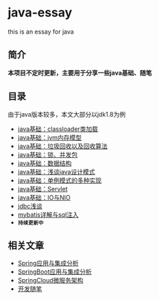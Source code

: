 # java-essay
this is an essay for java

## 简介
 **本项目不定时更新，主要用于分享一些java基础、随笔**

## 目录

由于java版本较多，本文大部分以jdk1.8为例

- [java基础：classloader类加载]()
- [java基础：jvm内存模型]()
- [java基础：垃圾回收以及回收算法]()
- [java基础：锁、并发包]()
- [java基础：数据结构]()
- [java基础：浅谈java设计模式]()
- [java基础：单例模式的多种实现]()
- [java基础：Servlet]()
- [java基础：IO与NIO]()
- [jdbc浅谈]()
- [mybatis详解与sql注入]()
- **`持续更新中`**

## 相关文章

- [Spring应用与集成分析](https://github.com/stwyj/spring-essay)
- [SpringBoot应用与集成分析](https://github.com/stwyj/springboot-essay)
- [SpringCloud微服务架构](https://github.com/stwyj/springcloud-essay)
- [开发随笔](https://github.com/stwyj/develop-essay)
